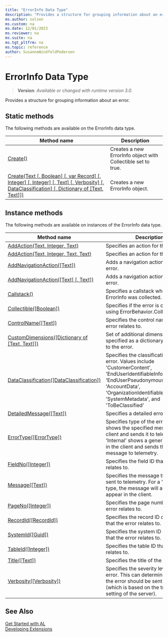 ```yaml
---
title: "ErrorInfo Data Type"
description: "Provides a structure for grouping information about an error."
ms.author: solsen
ms.custom: na
ms.date: 12/01/2023
ms.reviewer: na
ms.suite: na
ms.tgt_pltfrm: na
ms.topic: reference
author: SusanneWindfeldPedersen
---
```

[//]: # (START>DO_NOT_EDIT)
[//]: # (IMPORTANT:Do not edit any of the content between here and the END>DO_NOT_EDIT.)
[//]: # (Any modifications should be made in the .xml files in the ModernDev repo.)
# ErrorInfo Data Type
> **Version**: _Available or changed with runtime version 3.0._

Provides a structure for grouping information about an error.


## Static methods
The following methods are available on the ErrorInfo data type.


|Method name|Description|
|-----------|-----------|
|[Create()](errorinfo-create--method.md)|Creates a new ErrorInfo object with Collectible set to true.|
|[Create(Text [, Boolean] [, var Record] [, Integer] [, Integer] [, Text] [, Verbosity] [, DataClassification] [, Dictionary of [Text, Text]])](errorinfo-create-string-boolean-table-integer-integer-string-verbosity-dataclassification-dictionary[text,text]-method.md)|Creates a new ErrorInfo object.|

## Instance methods
The following methods are available on instances of the ErrorInfo data type.

|Method name|Description|
|-----------|-----------|
|[AddAction(Text, Integer, Text)](errorinfo-addaction-string-integer-string-method.md)|Specifies an action for the error.|
|[AddAction(Text, Integer, Text, Text)](errorinfo-addaction-string-integer-string-string-method.md)|Specifies an action for the error.|
|[AddNavigationAction([Text])](errorinfo-addnavigationaction-string-method.md)|Adds a navigation action for the error.|
|[AddNavigationAction([Text] [, Text])](errorinfo-addnavigationaction-string-string-method.md)|Adds a navigation action for the error.|
|[Callstack()](errorinfo-callstack-method.md)|Specifies a callstack where the ErrorInfo was collected.|
|[Collectible([Boolean])](errorinfo-collectible-method.md)|Specifies if the error is collectible using ErrorBehavior.Collect.|
|[ControlName([Text])](errorinfo-controlname-method.md)|Specifies the control name that the error relates to.|
|[CustomDimensions([Dictionary of [Text, Text]])](errorinfo-customdimensions-method.md)|Set of additional dimensions, specified as a dictionary that relates to the error.|
|[DataClassification([DataClassification])](errorinfo-dataclassification-method.md)|Specifies the classification of the error. Values include 'CustomerContent', 'EndUserIdentifiableInformation', 'EndUserPseudonymousIdentifiers', 'AccountData', 'OrganizationIdentifiableInformation', 'SystemMetadata', and 'ToBeClassified'|
|[DetailedMessage([Text])](errorinfo-detailedmessage-method.md)|Specifies a detailed error message.|
|[ErrorType([ErrorType])](errorinfo-errortype-method.md)|Specifies type of the error. 'Client' shows the specified message in the client and sends it to telemetry. 'Internal' shows a generic message in the client and sends the specified message to telemetry.|
|[FieldNo([Integer])](errorinfo-fieldno-method.md)|Specifies the field ID that the error relates to.|
|[Message([Text])](errorinfo-message-method.md)|Specifies the message that will be sent to telemetry. For a 'Client' error type, the message will also be appear in the client.|
|[PageNo([Integer])](errorinfo-pageno-method.md)|Specifies the page number that the error relates to.|
|[RecordId([RecordId])](errorinfo-recordid-method.md)|Specifies the record ID of the record that the error relates to.|
|[SystemId([Guid])](errorinfo-systemid-method.md)|Specifies the system ID of the record that the error relates to.|
|[TableId([Integer])](errorinfo-tableid-method.md)|Specifies the table ID that the error relates to.|
|[Title([Text])](errorinfo-title-method.md)|Specifies the title of the error.|
|[Verbosity([Verbosity])](errorinfo-verbosity-method.md)|Specifies the severity level of the error. This can determine whether the error should be sent to telemetry (which is based on the trace level setting of the server).|

[//]: # (IMPORTANT: END>DO_NOT_EDIT)

## See Also

[Get Started with AL](../../devenv-get-started.md)  
[Developing Extensions](../../devenv-dev-overview.md)  
